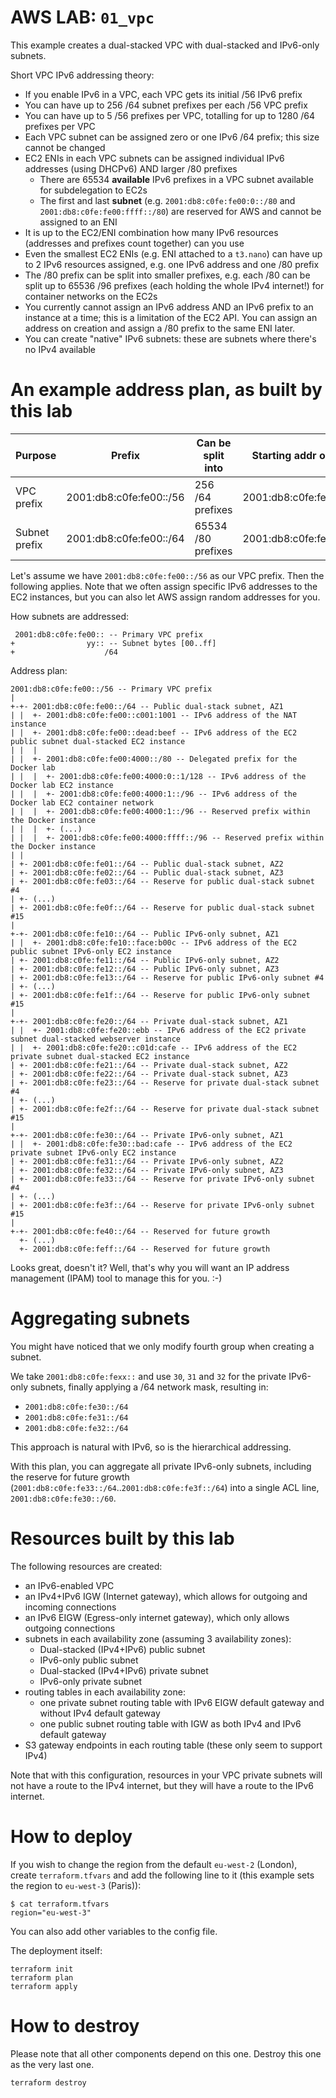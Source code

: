 # AWS LAB: `01_vpc`

This example creates a dual-stacked VPC with dual-stacked and IPv6-only subnets.

Short VPC IPv6 addressing theory:

- If you enable IPv6 in a VPC, each VPC gets its initial /56 IPv6 prefix
- You can have up to 256 /64 subnet prefixes per each /56 VPC prefix
- You can have up to 5 /56 prefixes per VPC, totalling for up to 1280 /64 prefixes per VPC
- Each VPC subnet can be assigned zero or one IPv6 /64 prefix; this size cannot be changed
- EC2 ENIs in each VPC subnets can be assigned individual IPv6 addresses (using DHCPv6) AND larger /80 prefixes
  - There are 65534 **available** IPv6 prefixes in a VPC subnet available for subdelegation to EC2s
  - The first and last **subnet** (e.g. `2001:db8:c0fe:fe00:0::/80` and `2001:db8:c0fe:fe00:ffff::/80`) are reserved for AWS and cannot be assigned to an ENI
- It is up to the EC2/ENI combination how many IPv6 resources (addresses and prefixes count together) can you use
- Even the smallest EC2 ENIs (e.g. ENI attached to a `t3.nano`) can have up to 2 IPv6 resources assigned, e.g. one IPv6 address and one /80 prefix
- The /80 prefix can be split into smaller prefixes, e.g. each /80 can be split up to 65536 /96 prefixes (each holding the whole IPv4 internet!) for container networks on the EC2s
- You currently cannot assign an IPv6 address AND an IPv6 prefix to an instance at a time; this is a limitation of the EC2 API. You can assign an address on creation and assign a /80 prefix to the same ENI later.
- You can create "native" IPv6 subnets: these are subnets where there's no IPv4 available

# An example address plan, as built by this lab

| Purpose | Prefix | Can be split into | Starting addr or prefix | Ending address or prefix |
|---|---|---|---|---|
| VPC prefix | 2001:db8:c0fe:fe00::/56 | 256 /64 prefixes | 2001:db8:c0fe:fe00::/64 | 2001:db8:c0fe:feff::/56 |
| Subnet prefix | 2001:db8:c0fe:fe00::/64 | 65534 /80 prefixes | 2001:db8:c0fe:fe00:1::/80 | 2001:db8:c0fe:fe00:1::/80 |

Let's assume we have `2001:db8:c0fe:fe00::/56` as our VPC prefix. Then the following applies. Note that we often assign specific IPv6 addresses to the EC2 instances, but you can also let AWS assign random addresses for you.

How subnets are addressed:

```
 2001:db8:c0fe:fe00:: -- Primary VPC prefix
+                yy:: -- Subnet bytes [00..ff]
+                    /64
```

Address plan:

```
2001:db8:c0fe:fe00::/56 -- Primary VPC prefix
|
+-+- 2001:db8:c0fe:fe00::/64 -- Public dual-stack subnet, AZ1
| |  +- 2001:db8:c0fe:fe00::c001:1001 -- IPv6 address of the NAT instance
| |  +- 2001:db8:c0fe:fe00::dead:beef -- IPv6 address of the EC2 public subnet dual-stacked EC2 instance
| |  |
| |  +- 2001:db8:c0fe:fe00:4000::/80 -- Delegated prefix for the Docker lab
| |  |  +- 2001:db8:c0fe:fe00:4000:0::1/128 -- IPv6 address of the Docker lab EC2 instance
| |  |  +- 2001:db8:c0fe:fe00:4000:1::/96 -- IPv6 address of the Docker lab EC2 container network
| |  |  +- 2001:db8:c0fe:fe00:4000:1::/96 -- Reserved prefix within the Docker instance
| |  |  +- (...)
| |  |  +- 2001:db8:c0fe:fe00:4000:ffff::/96 -- Reserved prefix within the Docker instance
| |
| +- 2001:db8:c0fe:fe01::/64 -- Public dual-stack subnet, AZ2
| +- 2001:db8:c0fe:fe02::/64 -- Public dual-stack subnet, AZ3
| +- 2001:db8:c0fe:fe03::/64 -- Reserve for public dual-stack subnet #4
| +- (...)
| +- 2001:db8:c0fe:fe0f::/64 -- Reserve for public dual-stack subnet #15
|
+-+- 2001:db8:c0fe:fe10::/64 -- Public IPv6-only subnet, AZ1
| |  +- 2001:db8:c0fe:fe10::face:b00c -- IPv6 address of the EC2 public subnet IPv6-only EC2 instance
| +- 2001:db8:c0fe:fe11::/64 -- Public IPv6-only subnet, AZ2
| +- 2001:db8:c0fe:fe12::/64 -- Public IPv6-only subnet, AZ3
| +- 2001:db8:c0fe:fe13::/64 -- Reserve for public IPv6-only subnet #4
| +- (...)
| +- 2001:db8:c0fe:fe1f::/64 -- Reserve for public IPv6-only subnet #15
|
+-+- 2001:db8:c0fe:fe20::/64 -- Private dual-stack subnet, AZ1
| |  +- 2001:db8:c0fe:fe20::ebb -- IPv6 address of the EC2 private subnet dual-stacked webserver instance
| |  +- 2001:db8:c0fe:fe20::c01d:cafe -- IPv6 address of the EC2 private subnet dual-stacked EC2 instance
| +- 2001:db8:c0fe:fe21::/64 -- Private dual-stack subnet, AZ2
| +- 2001:db8:c0fe:fe22::/64 -- Private dual-stack subnet, AZ3
| +- 2001:db8:c0fe:fe23::/64 -- Reserve for private dual-stack subnet #4
| +- (...)
| +- 2001:db8:c0fe:fe2f::/64 -- Reserve for private dual-stack subnet #15
|
+-+- 2001:db8:c0fe:fe30::/64 -- Private IPv6-only subnet, AZ1
| |  +- 2001:db8:c0fe:fe30::bad:cafe -- IPv6 address of the EC2 private subnet IPv6-only EC2 instance
| +- 2001:db8:c0fe:fe31::/64 -- Private IPv6-only subnet, AZ2
| +- 2001:db8:c0fe:fe32::/64 -- Private IPv6-only subnet, AZ3
| +- 2001:db8:c0fe:fe33::/64 -- Reserve for private IPv6-only subnet #4
| +- (...)
| +- 2001:db8:c0fe:fe3f::/64 -- Reserve for private IPv6-only subnet #15
|
+-+- 2001:db8:c0fe:fe40::/64 -- Reserved for future growth
  +- (...)
  +- 2001:db8:c0fe:feff::/64 -- Reserved for future growth
```

Looks great, doesn't it?
Well, that's why you will want an IP address management (IPAM) tool to manage this for you. :-)


# Aggregating subnets

You might have noticed that we only modify fourth group when creating a subnet.

We take `2001:db8:c0fe:fexx::` and use `30`, `31` and `32` for the private IPv6-only subnets, finally applying a /64 network mask, resulting in:
- `2001:db8:c0fe:fe30::/64`
- `2001:db8:c0fe:fe31::/64`
- `2001:db8:c0fe:fe32::/64`

This approach is natural with IPv6, so is the hierarchical addressing.

With this plan, you can aggregate all private IPv6-only subnets, including the reserve for future growth (`2001:db8:c0fe:fe33::/64`..`2001:db8:c0fe:fe3f::/64`) into a single ACL line, `2001:db8:c0fe:fe30::/60`.

# Resources built by this lab

The following resources are created:

- an IPv6-enabled VPC
- an IPv4+IPv6 IGW (Internet gateway), which allows for outgoing and incoming connections
- an IPv6 EIGW (Egress-only internet gateway), which only allows outgoing connections
- subnets in each availability zone (assuming 3 availability zones):
  - Dual-stacked (IPv4+IPv6) public subnet
  - IPv6-only public subnet
  - Dual-stacked (IPv4+IPv6) private subnet
  - IPv6-only private subnet
- routing tables in each availability zone:
  - one private subnet routing table with IPv6 EIGW default gateway and without IPv4 default gateway
  - one public subnet routing table with IGW as both IPv4 and IPv6 default gateway
- S3 gateway endpoints in each routing table (these only seem to support IPv4)

Note that with this configuration, resources in your VPC private subnets will not have a route to the IPv4 internet, but they will have a route to the IPv6 internet.

# How to deploy

If you wish to change the region from the default `eu-west-2` (London), create `terraform.tfvars` and add the following line to it (this example sets the region to `eu-west-3` (Paris)):

```
$ cat terraform.tfvars
region="eu-west-3"
```

You can also add other variables to the config file.

The deployment itself:

```
terraform init
terraform plan
terraform apply
```

# How to destroy

Please note that all other components depend on this one. Destroy this one as the very last one.

```
terraform destroy
```
